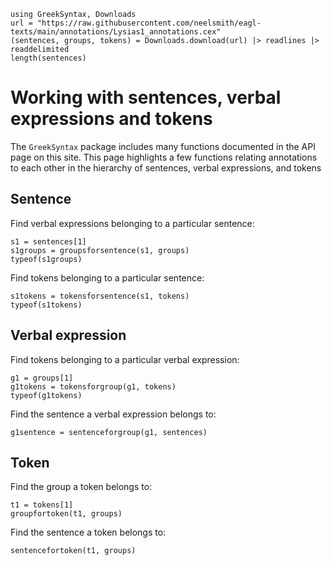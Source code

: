 

```@setup struct
using GreekSyntax, Downloads
url = "https://raw.githubusercontent.com/neelsmith/eagl-texts/main/annotations/Lysias1_annotations.cex"
(sentences, groups, tokens) = Downloads.download(url) |> readlines |> readdelimited
length(sentences)
```



# Working with sentences, verbal expressions and tokens

The `GreekSyntax` package includes many functions documented in the API page on this site.  This page highlights a few functions relating annotations to each other in the hierarchy of sentences, verbal expressions, and tokens

## Sentence

Find verbal expressions belonging to a particular sentence:

```@example struct
s1 = sentences[1]
s1groups = groupsforsentence(s1, groups)
typeof(s1groups)
```

Find tokens belonging to a particular sentence:

```@example struct
s1tokens = tokensforsentence(s1, tokens)
typeof(s1tokens)
```


## Verbal expression

Find tokens belonging to a particular verbal expression:

```@example struct
g1 = groups[1]
g1tokens = tokensforgroup(g1, tokens)
typeof(g1tokens)
```

Find the sentence a verbal expression belongs to:

```@example struct
g1sentence = sentenceforgroup(g1, sentences)
```



## Token

Find the group a token belongs to:

```@example struct
t1 = tokens[1]
groupfortoken(t1, groups)
```

Find the sentence a token belongs to:


```@example struct
sentencefortoken(t1, groups)
```